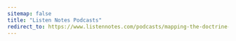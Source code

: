 ```yaml
---
sitemap: false
title: "Listen Notes Podcasts"
redirect_to: https://www.listennotes.com/podcasts/mapping-the-doctrine-of-discovery-the-RpAnuiKXIh1/
---
```


